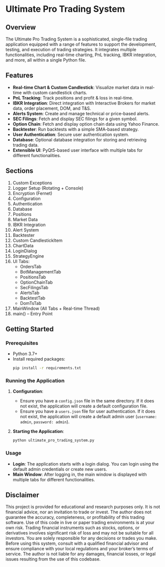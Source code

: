 # Ultimate Pro Trading System

## Overview
The Ultimate Pro Trading System is a sophisticated, single-file trading application equipped with a range of features to support the development, testing, and execution of trading strategies. It integrates multiple functionalities, including real-time charting, PnL tracking, IBKR integration, and more, all within a single Python file.

## Features
- **Real-time Chart & Custom Candlestick**: Visualize market data in real-time with custom candlestick charts.
- **PnL Tracking**: Track positions and profit & loss in real-time.
- **IBKR Integration**: Direct integration with Interactive Brokers for market data, order placement, DOM, and T&S.
- **Alerts System**: Create and manage technical or price-based alerts.
- **SEC Filings**: Fetch and display SEC filings for a given symbol.
- **Option Chain**: Fetch and display option chain data using Yahoo Finance.
- **Backtester**: Run backtests with a simple SMA-based strategy.
- **User Authentication**: Secure user authentication system.
- **Database**: Optional database integration for storing and retrieving trading data.
- **Extensible UI**: PyQt5-based user interface with multiple tabs for different functionalities.

## Sections
1. Custom Exceptions
2. Logger Setup (Rotating + Console)
3. Encryption (Fernet)
4. Configuration
5. Authentication
6. Database
7. Positions
8. Market Data
9. IBKR Integration
10. Alert System
11. Backtester
12. Custom CandlestickItem
13. ChartData
14. LoginDialog
15. StrategyEngine
16. UI Tabs:
    - OrdersTab
    - BotManagementTab
    - PositionsTab
    - OptionChainTab
    - SecFilingsTab
    - AlertsTab
    - BacktestTab
    - DomTsTab
17. MainWindow (All Tabs + Real-time Thread)
18. main() – Entry Point

## Getting Started

### Prerequisites
- Python 3.7+
- Install required packages:
    ```bash
    pip install -r requirements.txt
    ```

### Running the Application
1. **Configuration**:
   - Ensure you have a `config.json` file in the same directory. If it does not exist, the application will create a default configuration file.
   - Ensure you have a `users.json` file for user authentication. If it does not exist, the application will create a default admin user (`username: admin`, `password: admin`).

2. **Starting the Application**:
    ```bash
    python ultimate_pro_trading_system.py
    ```

### Usage
- **Login**: The application starts with a login dialog. You can login using the default admin credentials or create new users.
- **Main Window**: After logging in, the main window is displayed with multiple tabs for different functionalities.

## Disclaimer
This project is provided for educational and research purposes only. It is not financial advice, nor an invitation to trade or invest. The author does not guarantee the accuracy, completeness, or profitability of this trading software. Use of this code in live or paper trading environments is at your own risk. Trading financial instruments such as stocks, options, or derivatives involves significant risk of loss and may not be suitable for all investors. You are solely responsible for any decisions or trades you make. Before using this system, consult with a qualified financial advisor and ensure compliance with your local regulations and your broker’s terms of service. The author is not liable for any damages, financial losses, or legal issues resulting from the use of this codebase.
